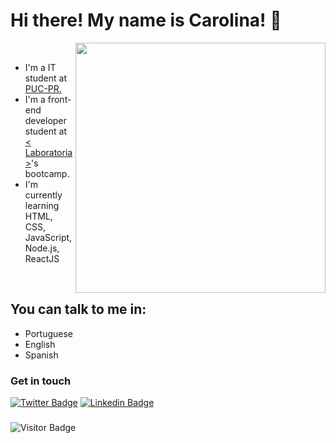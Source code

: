 # Hi there! My name is Carolina! 👋




<img align="right" min-width="200px" max-width="250px" width="400px" src="https://media.giphy.com/media/YnS7j9pwnECXLMrI4t/source.gif">      

</br>

- I'm a IT student at [PUC-PR.](https://www.pucpr.br/)
- I'm a front-end developer student at [< Laboratoria >](https://www.laboratoria.la/br)'s bootcamp.
- I'm currently learning HTML, CSS, JavaScript, Node.js, ReactJS

</br>

## You can talk to me in:

* Portuguese 
* English
* Spanish


### Get in touch

[![Twitter Badge](https://img.shields.io/badge/-Twitter-1ca0f1?style=flat-square&labelColor=1ca0f1&logo=twitter&logoColor=white&link=https://twitter.com/CaroAlvim)](https://twitter.com/CaroAlvim)
[![Linkedin Badge](https://img.shields.io/badge/-LinkedIn-blue?style=flat-square&logo=Linkedin&logoColor=white&link=https://www.linkedin.com/in/carolina-alvim/)](https://www.linkedin.com/in/carolina-alvim/) 



###
![Visitor Badge](https://visitor-badge.laobi.icu/badge?page_id=caro-alvim.caro-alvim)

<!--
**caro-alvim/caro-alvim** is a ✨ _special_ ✨ repository because its `README.md` (this file) appears on your GitHub profile.
"https://media.giphy.com/media/fAnzw6YK33jMwzp5wp/source.gif"> 

Here are some ideas to get you started:

- 🔭 I’m currently working on ...
- 🌱 I’m currently learning ...
- 👯 I’m looking to collaborate on ...
- 🤔 I’m looking for help with ...
- 💬 Ask me about ...
- 📫 How to reach me: ...
- 😄 Pronouns: ...
- ⚡ Fun fact: ...
-->
